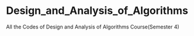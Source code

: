 # Design_and_Analysis_of_Algorithms

All the Codes of Design and Analysis of Algorithms Course(Semester 4)
